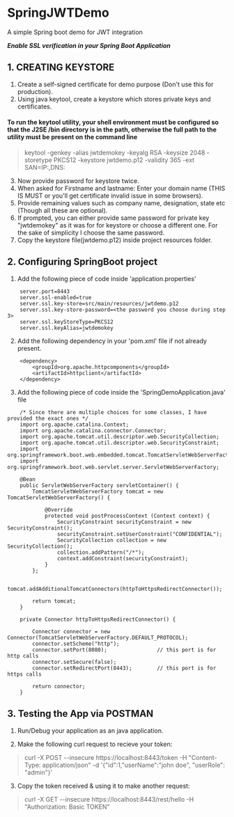 # SpringJWTDemo #
A simple Spring boot demo for JWT integration

***Enable SSL verification in your Spring Boot Application***
## 1. CREATING KEYSTORE ##
1) Create a self-signed certificate for demo purpose (Don't use this for production).
2) Using java keytool, create a keystore which stores private keys and certificates.

#### To run the keytool utility, your shell environment must be configured so that the J2SE /bin directory is in the path, otherwise the full path to the utility must be present on the command line ####
> keytool -genkey -alias jwtdemokey -keyalg RSA -keysize 2048 -storetype PKCS12 -keystore jwtdemo.p12 -validity 365 -ext SAN=IP:<machine ip where this project runs>,DNS:<machine hostname such as localhost>

3) Now provide password for keystore twice.
4) When asked for Firstname and lastname: Enter your domain name (THIS IS MUST or you'll get certificate invalid issue in some browsers).
5) Provide remaining values such as company name, designation, state etc (Though all these are optional).
6) If prompted, you can either provide same password for private key "jwtdemokey" as it was for for keystore or choose a different one. For the sake of simplicity I choose the same password.
7) Copy the keystore file(jwtdemo.p12) inside project resources folder.


## 2. Configuring SpringBoot project ##
1) Add the following piece of code inside 'application.properties'
```
    server.port=8443
    server.ssl-enabled=true
    server.ssl.key-store=src/main/resources/jwtdemo.p12
    server.ssl.key-store-password=<the password you choose during step 3>
    server.ssl.keyStoreType=PKCS12
    server.ssl.keyAlias=jwtdemokey
```

2) Add the following dependency in your 'pom.xml' file if not already present.
```
    <dependency>
        <groupId>org.apache.httpcomponents</groupId>
        <artifactId>httpclient</artifactId>
    </dependency>
```

3) Add the following piece of code inside the 'SpringDemoApplication.java' file
```
    /* Since there are multiple choices for some classes, I have provided the exact ones */
    import org.apache.catalina.Context;
    import org.apache.catalina.connector.Connector;
    import org.apache.tomcat.util.descriptor.web.SecurityCollection;
    import org.apache.tomcat.util.descriptor.web.SecurityConstraint;
    import org.springframework.boot.web.embedded.tomcat.TomcatServletWebServerFactory;
    import org.springframework.boot.web.servlet.server.ServletWebServerFactory;

    @Bean
	public ServletWebServerFactory servletContainer() {
		TomcatServletWebServerFactory tomcat = new TomcatServletWebServerFactory() {
			
			@Override
			protected void postProcessContext (Context context) {
				SecurityConstraint securityConstraint = new SecurityConstraint();
				securityConstraint.setUserConstraint("CONFIDENTIAL");
				SecurityCollection collection = new SecurityCollection();
				collection.addPattern("/*");
				context.addConstraint(securityConstraint);
			}
		};
		
		tomcat.addAdditionalTomcatConnectors(httpToHttpsRedirectConnector());
		
		return tomcat;
	}

	private Connector httpToHttpsRedirectConnector() {
		
		Connector connector = new Connector(TomcatServletWebServerFactory.DEFAULT_PROTOCOL);
		connector.setScheme("http");
		connector.setPort(8080);                // this port is for http calls
		connector.setSecure(false);
		connector.setRedirectPort(8443);        // this port is for https calls
		
		return connector;
	}
```

## 3. Testing the App via POSTMAN ##
1) Run/Debug your application as an java application.

2) Make the following curl request to recieve your token:
> curl -X POST --insecure https://localhost:8443/token -H "Content-Type: application/json" -d '{"id":1,"userName":"john doe", "userRole": "admin"}'

3) Copy the token received & using it to make another request:
> curl -X GET --insecure https://localhost:8443/rest/hello -H "Authorization: Basic TOKEN"
